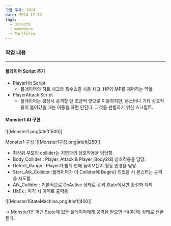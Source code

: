 ```yaml
---
구현 주차: 3주차
date: 2024-12-12
tags:
  - DirectX
  - momodora
  - Portfolio
---
```

### 작업 내용
---


#### 플레이어 Script 추가
- PlayerHit Script
	- 플레이어의 히트 체크와 특수스킬 사용 체크, HP와 MP를 제어하는 역할
- PlayerAttack Script
	- 플레이어는 평상시 공격할 땐 조금씩 앞으로 이동하지만, 몬스터나 기타 상호작용이 들어갔을 때는 이동을 하면 안된다. 그것을 판별하기 위한 스크립트.


#### Monster1 AI 구현
![[Monster1.png|#left|500]]

Monster1 구성
![[Monster1구성.png|#left|250]]

- 최상위 부모의 collider는 지면과의 상호작용을 담당함.
- Body_Collider : Player_Attack & Player_Body와의 상호작용을 담당.
- Detect_Range : Player가 범위 안에 들어오는지 활동 반경을 담당.
-  Start_Atk_Collider :플레이어가 이 Collider에 Begin() 되었을 시 몬스터는 공격을 시도함.
- Atk_Collider : 기본적으로 DeActive 상태로 공격 State에서만 활성화 처리
- HitFx : 피격 시 이펙트 출력용


![[Monster1StateMachine.png|#left|400]]

-> Monster1은 어떤 State에 있든 플레이어에게 공격을 받으면 Hit(피격) 상태로 전환된다.